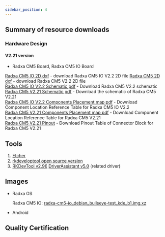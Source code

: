 ```yaml
---
sidebar_position: 4
---
```


## Summary of resource downloads

### Hardware Design

#### V2.21 version

- Radxa CM5 Board, Radxa CM5 IO Board

[Radxa CM5 IO 2D dxf](https://dl.radxa.com/cm5/v2200/radxa_cm5_io_board_v2200_2d_dxf.zip) - download Radxa CM5 IO V2.2 2D file
[Radxa CM5 2D dxf](https://dl.radxa.com/cm5/v2200/radxa_cm5_v2200_2d_dxf.zip) - download Radxa CM5 V2.2 2D file  
[Radxa CM5 IO V2.2 Schematic pdf](https://dl.radxa.com/cm5/v2200/radxa_cm5_io_v2200_schematic.pdf) - Download Radxa CM5 V2.2 schematic  
[Radxa CM5 V2.21 Schematic pdf](https://dl.radxa.com/cm5/v2210/radxa_cm5_v2210_schematic.pdf) - Download the schematic of Radxa CM5 V2.21  
[Radxa CM5 IO V2.2 Components Placement map pdf](https://dl.radxa.com/cm5/v2200/radxa_cm5_io_v2200_Components_Placement_map.pdf) - Download Component Location Reference Table for Radxa CM5 IO V2.2  
[Radxa CM5 V2.21 Components Placement map pdf](https://dl.radxa.com/cm5/v2210/radxa_cm5_v2210_components_placement_map.pdf) - Download Component Location Reference Table for Radxa CM5 V2.21  
[Radxa CM5 V2.21 Pinout](https://dl.radxa.com/cm5/v2210/radxa_cm5_v2210_pinout.xlsx) - Download Pinout Table of Connector Block for Radxa CM5 V2.21

## Tools

1. [Etcher](https://etcher.balena.io/#download-etcher/)
2. [rkdeveloptool open source version](https://opensource.rock-chips.com/wiki_Rkdeveloptool)
3. [RKDevTool v2.96](https://dl.radxa.com/tools/windows/RKDevTool_Release_v2.96_zh.zip)
   [DriverAssistant v5.0](https://dl.radxa.com/tools/windows/DriverAssitant_v5.0.zip) (related driver)

## Images

- Radxa OS

  Radxa CM5 IO: [radxa-cm5-io_debian_bullseye-test_kde_b1.img.xz](https://github.com/radxa-build/radxa-cm5-io/releases/download/b1/radxa-cm5-io_debian_bullseye_kde_b1.img.xz)

- Android

## Quality Certification
